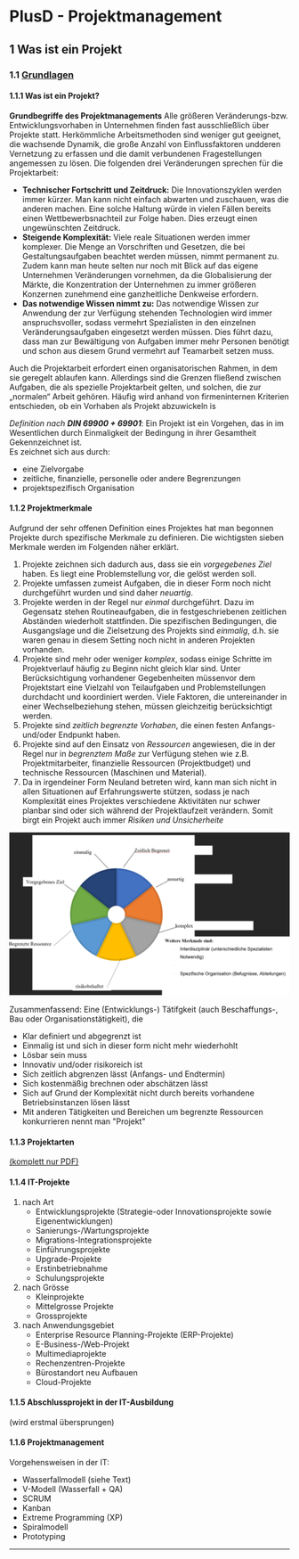 # PlusD - **Projektmanagement**

## 1 Was ist ein Projekt

### 1.1 [Grundlagen](./1.%20Grundlagen/1.1.%20Grundlagen_S.pdf)

#### 1.1.1 Was ist ein Projekt?

**Grundbegriffe des Projektmanagements**
Alle  größeren  Veränderungs-bzw.  Entwicklungsvorhaben  in  Unternehmen  finden  fast  ausschließlich  über Projekte statt. Herkömmliche Arbeitsmethoden sind weniger gut geeignet, die wachsende Dynamik, die große Anzahl von Einflussfaktoren undderen Vernetzung zu erfassen und die damit verbundenen Fragestellungen angemessen zu lösen. Die folgenden drei Veränderungen sprechen für die Projektarbeit:

- **Technischer Fortschritt und Zeitdruck:**
  Die Innovationszyklen werden immer kürzer. Man kann nicht einfach abwarten und zuschauen, was die anderen machen. Eine solche Haltung würde in vielen Fällen bereits einen Wettbewerbsnachteil zur Folge haben. Dies erzeugt einen ungewünschten Zeitdruck.
- **Steigende Komplexität:**
  Viele  reale  Situationen  werden  immer  komplexer.  Die  Menge  an  Vorschriften  und  Gesetzen,  die  bei Gestaltungsaufgaben beachtet werden müssen, nimmt permanent zu. Zudem kann man heute selten nur noch mit Blick auf das eigene Unternehmen Veränderungen vornehmen, da die Globalisierung der Märkte, die  Konzentration  der  Unternehmen  zu  immer  größeren  Konzernen  zunehmend  eine  ganzheitliche Denkweise erfordern.
- **Das notwendige Wissen nimmt zu:**
  Das  notwendige  Wissen  zur  Anwendung  der  zur  Verfügung  stehenden  Technologien  wird  immer anspruchsvoller, sodass vermehrt Spezialisten in den einzelnen Veränderungsaufgaben eingesetzt werden müssen.  Dies  führt  dazu,  dass  man  zur  Bewältigung  von  Aufgaben  immer  mehr  Personen  benötigt  und schon aus diesem Grund vermehrt auf Teamarbeit setzen muss.

Auch  die  Projektarbeit  erfordert  einen  organisatorischen  Rahmen,  in  dem  sie  geregelt  ablaufen  kann. Allerdings sind die Grenzen fließend zwischen Aufgaben, die als spezielle Projektarbeit gelten, und solchen, die zur „normalen“ Arbeit gehören.  Häufig  wird  anhand  von  firmeninternen  Kriterien  entschieden,  ob  ein Vorhaben als Projekt abzuwickeln is

*Definition nach **DIN 69900 + 69901***:
Ein Projekt ist ein Vorgehen, das in im Wesentlichen durch Einmaligkeit der Bedingung in ihrer Gesamtheit Gekennzeichnet ist.\
Es zeichnet sich aus durch:

- eine Zielvorgabe
- zeitliche, finanzielle, personelle oder andere Begrenzungen
- projektspezifisch Organisation

#### 1.1.2 Projektmerkmale

Aufgrund der sehr offenen Definition eines Projektes hat man begonnen Projekte durch spezifische Merkmale zu definieren. Die wichtigsten sieben Merkmale werden im Folgenden näher erklärt.

1. Projekte zeichnen sich dadurch aus, dass sie ein *vorgegebenes Ziel* haben. Es liegt eine Problemstellung vor, die gelöst werden soll.
2. Projekte umfassen zumeist Aufgaben, die in dieser Form noch nicht durchgeführt wurden und sind daher *neuartig*.
3. Projekte werden in der Regel nur *einmal* durchgeführt. Dazu im Gegensatz stehen Routineaufgaben, die in  festgeschriebenen  zeitlichen  Abständen  wiederholt  stattfinden.  Die  spezifischen  Bedingungen,  die Ausgangslage und die Zielsetzung des Projekts sind *einmalig*, d.h. sie waren genau in diesem Setting noch nicht in anderen Projekten vorhanden.
4. Projekte sind mehr oder weniger *komplex*, sodass einige Schritte im Projektverlauf häufig zu Beginn nicht gleich klar sind. Unter Berücksichtigung  vorhandener  Gegebenheiten müssenvor  dem Projektstart eine Vielzahl  von  Teilaufgaben  und  Problemstellungen  durchdacht  und  koordiniert  werden.  Viele  Faktoren, die untereinander in einer Wechselbeziehung stehen, müssen gleichzeitig berücksichtigt werden.
5. Projekte sind *zeitlich begrenzte Vorhaben*, die einen festen Anfangs-und/oder Endpunkt haben.
6. Projekte sind auf den Einsatz von *Ressourcen* angewiesen, die in der Regel nur in *begrenztem Maße* zur Verfügung  stehen  wie  z.B.  Projektmitarbeiter,  finanzielle  Ressourcen  (Projektbudget)  und  technische Ressourcen (Maschinen und Material).
7. Da   in   irgendeiner   Form   Neuland   betreten   wird,   kann   man   sich   nicht   in   allen   Situationen   auf Erfahrungswerte stützen, sodass je nach Komplexität eines Projektes verschiedene Aktivitäten nur schwer planbar sind oder sich während der Projektlaufzeit verändern. Somit birgt ein Projekt auch immer *Risiken und Unsicherheite*

![visuell lernen](./image/visuell.png)

Zusammenfassend:
Eine (Entwicklungs-) Tätifgkeit (auch Beschaffungs-, Bau oder Organisationstätigkeit), die

- Klar definiert und abgegrenzt ist
- Einmalig ist und sich in dieser form nicht mehr wiederhohlt
- Lösbar sein muss
- Innovativ und/oder risikoreich ist
- Sich zeitlich abgrenzen lässt (Anfangs- und Endtermin)
- Sich kostenmäßig brechnen oder abschätzen lässt
- Sich auf Grund der Komplexität nicht durch bereits vorhandene Betriebsinstanzen lösen lässt
- Mit anderen Tätigkeiten und Bereichen um begrenzte Ressourcen konkurrieren
nennt man "Projekt"

#### 1.1.3 Projektarten

[(komplett nur PDF)](./1.%20Grundlagen/1.1.%20Grundlagen_S.pdf)

#### 1.1.4 IT-Projekte

1. nach Art
   - Entwicklungsprojekte (Strategie-oder Innovationsprojekte sowie Eigenentwicklungen) 
   - Sanierungs-/Wartungsprojekte 
   - Migrations-Integrationsprojekte
   - Einführungsprojekte
   - Upgrade-Projekte
   - Erstinbetriebnahme
   - Schulungsprojekte
2. nach Grösse
   - Kleinprojekte
   - Mittelgrosse Projekte
   - Grossprojekte
3. nach Anwendungsgebiet
   - Enterprise Resource Planning-Projekte (ERP-Projekte)
   - E-Business-/Web-Projekt
   - Multimediaprojekte
   - Rechenzentren-Projekte
   - Bürostandort neu Aufbauen
   - Cloud-Projekte

#### 1.1.5 Abschlussprojekt in der IT-Ausbildung

(wird erstmal übersprungen)

#### 1.1.6 Projektmanagement

Vorgehensweisen in der IT:

- Wasserfallmodell (siehe Text)
- V-Modell (Wasserfall + QA)
- SCRUM
- Kanban
- Extreme Programming (XP)
- Spiralmodell
- Prototyping

---
